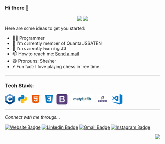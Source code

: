 ### Hi there 👋

<!--
**stuti2/Stuti2** is a ✨ _special_ ✨ repository because its `README.md` (this file) appears on your GitHub profile.-->

<p align="center"> 
  <img src="https://github-readme-stats.vercel.app/api?username=stuti2&show_icons=true&theme=vue" width=400>
  <img src = "https://github-readme-streak-stats.herokuapp.com?user=stuti2&theme=vue&hide_border=true" width=400>
</p>



Here are some ideas to get you started:
- 👩‍💻 Programmer
- 🔭 I'm currently member of Quanta JSSATEN
- 🌱 I'm currently learning JS
- 📫 How to reach me: [Send a mail](stuti1102.r@gmail.com)
- 😄 Pronouns: She/her
- ⚡ Fun fact: I love playing chess in free time. 
---
### Tech Stack:
<p>
<img height="35" src="https://raw.githubusercontent.com/nikita1610/nikita1610/master/images/c%2B%2B.png">&nbsp
<img height="35" src="https://raw.githubusercontent.com/nikita1610/nikita1610/master/images/python.png">&nbsp
<img height="35" src="https://raw.githubusercontent.com/nikita1610/nikita1610/master/images/html.png">&nbsp
<img height="35" src="https://raw.githubusercontent.com/nikita1610/nikita1610/master/images/css.png">&nbsp
<img height="35" src="https://raw.githubusercontent.com/github/explore/80688e429a7d4ef2fca1e82350fe8e3517d3494d/topics/bootstrap/bootstrap.png">&nbsp&nbsp
<img height="35" src="https://raw.githubusercontent.com/nikita1610/nikita1610/master/images/matplotlib.jpg">&nbsp&nbsp
<img height="35" src="https://raw.githubusercontent.com/nikita1610/nikita1610/master/images/pandas.png">&nbsp&nbsp
<img height="35" src="https://raw.githubusercontent.com/github/explore/80688e429a7d4ef2fca1e82350fe8e3517d3494d/topics/visual-studio-code/visual-studio-code.png" />
 </p>
 
---
<i> Connect with me through...</i><br><br>
[![Website Badge](https://img.shields.io/badge/-stuti2-47CCCC?style=flat&logo=Google-Chrome&logoColor=white&link=https://github.com/stuti2)](https://github.com/stuti2) 
[![Linkedin Badge](https://img.shields.io/badge/-stuti2-blue?style=flat-square&logo=Linkedin&logoColor=white&link=https://www.linkedin.com/in/stuti-singh-48314a1b1/)](https://www.linkedin.com/in/stuti-singh-48314a1b1/) 
[![Gmail Badge](https://img.shields.io/badge/-stuti1102.r@gmail.com-c14438?style=flat-square&logo=Gmail&logoColor=white&link=mailto:stuti1102.r@gmail.com)](mailto:stuti1102.r@gmail.com)
[![Instagram Badge](https://img.shields.io/badge/-@_.ss221._-purple?style=flat&logo=instagram&logoColor=white&link=https://www.instagram.com/_.ss221._/)](https://www.instagram.com/_.ss221._/)

<img align="right" src="https://komarev.com/ghpvc/?username=stuti2">
